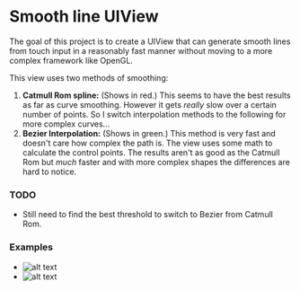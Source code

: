 Smooth line UIView
====================

The goal of this project is to create a UIView that can generate smooth lines from touch input in a reasonably fast manner without moving to a more complex framework like OpenGL. 

This view uses two methods of smoothing:

1. **Catmull Rom spline:** (Shows in red.) This seems to have the best results as far as curve smoothing. However it gets _really_ slow over a certain number of points. So I switch interpolation methods to the following for more complex curves…
2. **Bezier Interpolation:** (Shows in green.) This method is very fast and doesn't care how complex the path is. The view uses some math to calculate the control points. The results aren't as good as the Catmull Rom but _much_ faster and with more complex shapes the differences are hard to notice.

### TODO

* Still need to find the best threshold to switch to Bezier from Catmull Rom.

### Examples

* ![alt text](Examples/examples/1.jpg "Drawing")
* ![alt text](Examples/examples/3.jpg "Writing")